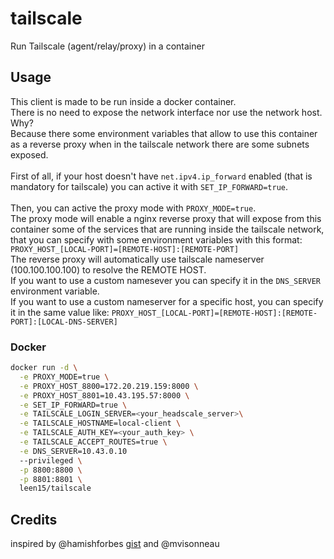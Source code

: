 # tailscale

Run Tailscale (agent/relay/proxy) in a container

## Usage

This client is made to be run inside a docker container.<br/>
There is no need to expose the network interface nor use the network host.<br/>
Why?<br/>
Because there some environment variables that allow to use this container as a reverse proxy when in the tailscale network there are some subnets exposed.<br/>
<br/>
First of all, if your host doesn't have `net.ipv4.ip_forward` enabled (that is mandatory for tailscale) you can active it with `SET_IP_FORWARD=true`.<br/>
<br/>
Then, you can active the proxy mode with `PROXY_MODE=true`.<br/>
The proxy mode will enable a nginx reverse proxy that will expose from this container some of the services that are running inside the tailscale network, that you can specify with some environment variables with this format:<br/>
```PROXY_HOST_[LOCAL-PORT]=[REMOTE-HOST]:[REMOTE-PORT]```<br/>
The reverse proxy will automatically use tailscale nameserver (100.100.100.100) to resolve the REMOTE HOST. <br/>
If you want to use a custom namesever you can specify it in the `DNS_SERVER` environment variable.<br/>
If you want to use a custom nameserver for a specific host, you can specify it in the same value like:
```PROXY_HOST_[LOCAL-PORT]=[REMOTE-HOST]:[REMOTE-PORT]:[LOCAL-DNS-SERVER]```<br/>

### Docker

```bash
docker run -d \
  -e PROXY_MODE=true \
  -e PROXY_HOST_8800=172.20.219.159:8000 \
  -e PROXY_HOST_8801=10.43.195.57:8000 \
  -e SET_IP_FORWARD=true \
  -e TAILSCALE_LOGIN_SERVER=<your_headscale_server>\
  -e TAILSCALE_HOSTNAME=local-client \
  -e TAILSCALE_AUTH_KEY=<your_auth_key> \
  -e TAILSCALE_ACCEPT_ROUTES=true \
  -e DNS_SERVER=10.43.0.10
  --privileged \
  -p 8800:8800 \
  -p 8801:8801 \
  leen15/tailscale
```

## Credits

inspired by @hamishforbes [gist](https://gist.github.com/hamishforbes/2ac7ae9d7ea47cad4e3a813c9b45c10f) and @mvisonneau
